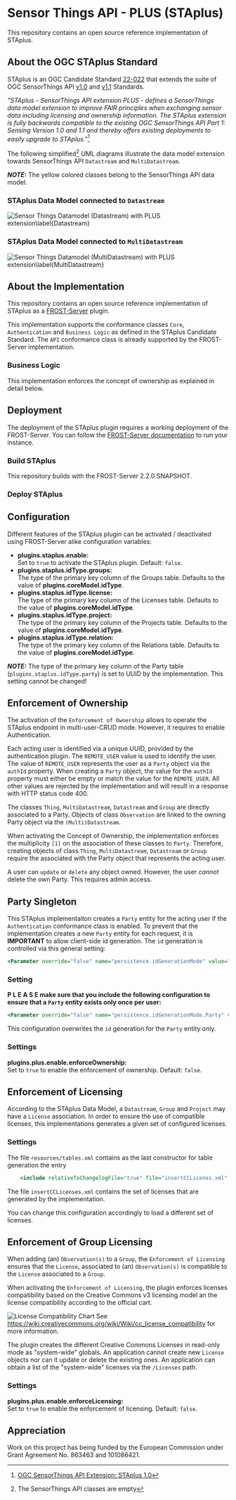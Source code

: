 # Sensor Things API - PLUS (STAplus)
This repository contains an open source reference implementation of STAplus.

## About the OGC STAplus Standard
STAplus is an OGC Candidate Standard [22-022](https://docs.ogc.org/DRAFTS/22-022.html) that extends the suite of OGC SensorThings API [v1.0](https://docs.ogc.org/is/15-078r6/15-078r6.html) and [v1.1](https://docs.ogc.org/is/18-088/18-088.html) Standards.

<cite>"STAplus - SensorThings API extension PLUS - defines a SensorThings data model extension to improve FAIR principles when exchanging sensor data including licensing and ownership information. The STAplus extension is fully backwards compatible to the existing OGC SensorThings API Part 1: Sensing Version 1.0 and 1.1 and thereby offers existing deployments to easily upgrade to STAplus."</cite>[^22_022]

[^22_022]: [OGC SensorThings API Extension: STAplus 1.0](https://docs.ogc.org/DRAFTS/22-022.html)

The following simplified[^simplified]  UML diagrams illustrate the data model extension towards SensorThings API `Datastream` and `MultiDatastream`.

[^simplified]: The SensorThings API classes are empty

**_NOTE:_** The yellow colored classes belong to the SensorThings API data model.

### STAplus Data Model connected to `Datastream`
![Sensor Things Datamodel (Datastream) with PLUS extension\label{Datastream}](doc/STAplusSensingEntities.png)

### STAplus Data Model connected to `MultiDatastream`
![Sensor Things Datamodel (MultiDatastream) with PLUS extension\label{MultiDatastream}](doc/STAplusMultiDatastreamExtensionEntities.png "Sensor Things Datamodel (MultiDatastream) with PLUS extension")


## About the Implementation
This repository contains an open source reference implementation of STAplus as a [FROST-Server](https://github.com/FraunhoferIOSB/FROST-Server) plugin.

This implementation supports the conformance classes `Core`, `Authentication` and `Business Logic`  as defined in the STAplus Candidate Standard. The `API` conformance class is already supported by the FROST-Server implementation.

### Business Logic
This implementation enforces the concept of ownership as explained in detail below.


## Deployment
The deployment of the STAplus plugin requires a working deployment of the FROST-Server. You can follow the [FROST-Server documentation](https://fraunhoferiosb.github.io/FROST-Server/) to run your instance.

### Build STAplus
This repository builds with the FROST-Server 2.2.0 SNAPSHOT.

### Deploy STAplus

## Configuration
Different features of the STAplus plugin can be activated / deactivated using FROST-Server alike configuration variables:

* **plugins.staplus.enable:**  
  Set to `true` to activate the STAplus plugin. Default: `false`.
* **plugins.staplus.idType.groups:**  
  The type of the primary key column of the Groups table. Defaults to the value of **plugins.coreModel.idType**.
* **plugins.staplus.idType.license:**  
  The type of the primary key column of the Licenses table. Defaults to the value of **plugins.coreModel.idType**.
* **plugins.staplus.idType.project:**  
  The type of the primary key column of the Projects table. Defaults to the value of **plugins.coreModel.idType**.
* **plugins.staplus.idType.relation:**  
  The type of the primary key column of the Relations table. Defaults to the value of **plugins.coreModel.idType**.

**_NOTE:_** The type of the primary key column of the Party table (`plugins.staplus.idType.party`) is set to UUID by the implementation. This setting cannot be changed!

## Enforcement of Ownership
The activation of the `Enforcement of Ownership` allows to operate the STAplus endpoint in multi-user-CRUD mode. However, it requires to enable Authentication.

Each acting user is identified via a unique UUID, provided by the authentication plugin. The `REMOTE_USER` value is used to identify the user. The value of `REMOTE_USER` represents the user as a `Party` object via the `authId` property. When creating a `Party` object, the value for the `authId` property must either be empty or match the value for the `REMOTE_USER`. All other values are rejected by the implementation and will result in a response with HTTP status code 400.

The classes `Thing`, `MultiDatastream`, `Datastream` and `Group` are directly associated to a Party. Objects of class `Observation` are linked to the owning Party object via the `(Multi)Datastream`.

When activating the Concept of Ownership, the implementation enforces the multiplicity `[1]` on the association of these classes to `Party`. Therefore, creating objects of class `Thing`, `MultiDatastream`, `Datastream` or `Group` require the associated with the Party object that represents the acting user. 

A user can `update` or `delete` any object owned. However, the user *cannot* delete the own Party. This requires admin access.

## Party Singleton
This STAplus implementaiton creates a `Party` entity for the acting user if the `Authentication` conformance class is enabled. To prevent that the implementation creates a new `Party` entity for each request, it is **IMPORTANT** to allow client-side id generation. The `id` generation is controlled via this general setting:

```xml
<Parameter override="false" name="persistence.idGenerationMode" value="ServerGeneratedOnly" />
```

### Setting
**P L E A S E make sure that you include the following configuration to ensure that a `Party` entity exists only once per user:**

```xml
<Parameter override="false" name="persistence.idGenerationMode.Party" value="ClientGeneratedOnly" />
```
This configuration overwrites the `id` generation for the `Party` entity only.

### Settings

**plugins.plus.enable.enforceOwnership:**  
Set to `true` to enable the enforcement of ownership. Default: `false`.

## Enforcement of Licensing
According to the STAplus Data Model, a `Datastream`, `Group` and `Project` may have a `License` association. In order to ensure the use of compatible licenses, this implementations generates a given set of configured licenses.

### Settings
The file `resources/tables.xml` contains as the last constructor for table generation the entry 
```xml
    <include relativeToChangelogFile="true" file="insertCCLicenes.xml" />
```
The file `insertCCLicenses.xml` contains the set of licenses that are generated by the implementation. 

You can change this configuration accordingly to load a different set of licenses.



## Enforcement of Group Licensing
When adding (an) `Observation(s)` to a `Group`, the `Enforcement of Licensing` ensures that the `License`, associated to (an) `Observation(s)` is compatible to the `License` associated to a `Group`.

When activating the `Enforcement of Licensing`, the plugin enforces licenses compatibility based on the Creative Commons v3 licensing model an the license compatibility according to the official cart. 

![License Compatibility Chart](doc/CC_License_Compatibility_Chart.png) See https://wiki.creativecommons.org/wiki/Wiki/cc_license_compatibility for more information.

The plugin creates the different Creative Commons Licenses in read-only mode as "system-wide" globals. An application cannot create new `License` objects nor can it update or delete the existing ones. An application can obtain a list of the "system-wide" licenses via the `/Licenses` path.

### Settings

**plugins.plus.enable.enforceLicensing:**  
Set to `true` to enable the enforcement of licensing. Default: `false`. 

## Appreciation
Work on this project has being funded by the European Commission under Grant Agreement No. 863463 and 101086421.
